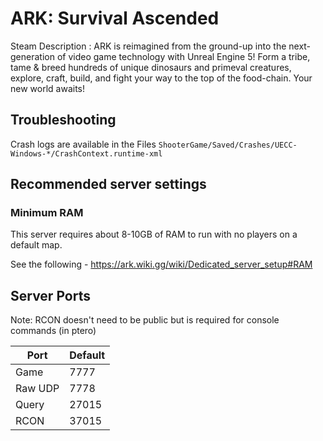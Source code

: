 # ARK: Survival Ascended

Steam Description :
ARK is reimagined from the ground-up into the next-generation of video game technology with Unreal Engine 5! Form a tribe, tame & breed hundreds of unique dinosaurs and primeval creatures, explore, craft, build, and fight your way to the top of the food-chain. Your new world awaits!

## Troubleshooting

Crash logs are available in the Files `ShooterGame/Saved/Crashes/UECC-Windows-*/CrashContext.runtime-xml`


## Recommended server settings

### Minimum RAM

This server requires about 8-10GB of RAM to run with no players on a default map.

See the following - <https://ark.wiki.gg/wiki/Dedicated_server_setup#RAM>

## Server Ports

Note: RCON doesn't need to be public but is required for console commands (in ptero)

| Port            | Default |
| --------------- | ------- |
| Game            | 7777    |
| Raw UDP         | 7778    |
| Query           | 27015   |
| RCON            | 37015   |
